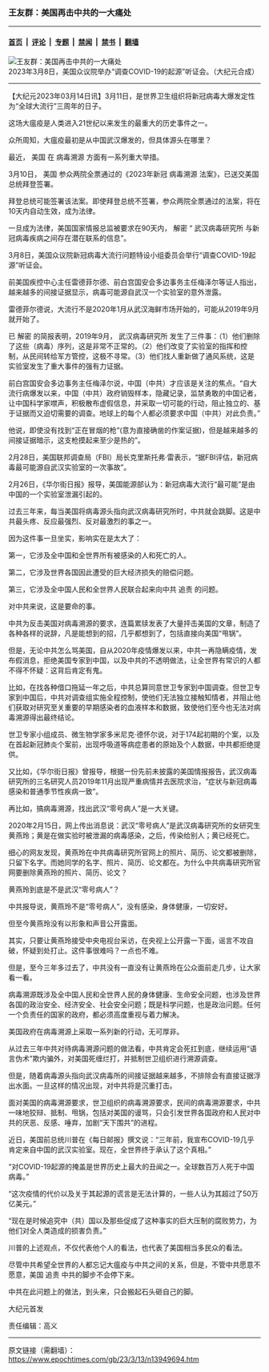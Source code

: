 ### 王友群：美国再击中共的一大痛处

---

#### [首页](../../../..?n13949694) &nbsp;|&nbsp; [评论](../../../../../epoch-comment?n13949694) &nbsp;|&nbsp; [专题](../../../../../epoch-special?n13949694) &nbsp;|&nbsp; [禁闻](../../../../../epoch-news?n13949694) &nbsp;|&nbsp; [禁书](../../../../../books?n13949694) &nbsp;|&nbsp; [翻墙](https://github.com/gfw-breaker/nogfw/blob/master/README.md?n13949694)


<div><img alt="王友群：美国再击中共的一大痛处" class="attachment-djy_600_400 size-djy_600_400 wp-post-image" src="https://i.epochtimes.com/assets/uploads/2023/03/id13949695-cd04113f4531b37312c0f8d1-600x400-1.jpg"/>
<div class="caption">
 2023年3月8日，美国众议院举办“调查COVID-19的起源”听证会。（大纪元合成）
</div></div><hr/><div class="post_content" id="artbody" itemprop="articleBody">
 <!-- article content begin -->
 <p>
  【大纪元2023年03月14日讯】3月11日，是世界卫生组织将新冠病毒大爆发定性为“全球大流行”三周年的日子。
 </p>
 <p style="font-weight: 400;">
  这场大瘟疫是人类进入21世纪以来发生的最重大的历史事件之一。
 </p>
 <p style="font-weight: 400;">
  众所周知，大瘟疫最初是从中国武汉爆发的，但具体源头在哪里？
 </p>
 <p style="font-weight: 400;">
  最近，
  <ok href="https://www.epochtimes.com/gb/tag/%E7%BE%8E%E5%9B%BD.html">
   美国
  </ok>
  在
  <ok href="https://www.epochtimes.com/gb/tag/%E7%97%85%E6%AF%92%E6%BA%AF%E6%BA%90.html">
   病毒溯源
  </ok>
  方面有一系列重大举措。
 </p>
 <p style="font-weight: 400;">
  3月10日，
  <ok href="https://www.epochtimes.com/gb/tag/%E7%BE%8E%E5%9B%BD.html">
   美国
  </ok>
  参众两院全票通过的《2023年新冠
  <ok href="https://www.epochtimes.com/gb/tag/%E7%97%85%E6%AF%92%E6%BA%AF%E6%BA%90.html">
   病毒溯源
  </ok>
  法案》，已送交美国总统拜登签署。
 </p>
 <p style="font-weight: 400;">
  拜登总统可能签署该法案。即使拜登总统不签署，参众两院全票通过的法案，将在10天内自动生效，成为法律。
 </p>
 <p style="font-weight: 400;">
  一旦成为法律，美国国家情报总监被要求在90天内，
  <ok href="https://www.epochtimes.com/gb/tag/%E8%A7%A3%E5%AF%86.html">
   解密
  </ok>
  “
  <ok href="https://www.epochtimes.com/gb/tag/%E6%AD%A6%E6%B1%89%E7%97%85%E6%AF%92%E7%A0%94%E7%A9%B6%E6%89%80.html">
   武汉病毒研究所
  </ok>
  与新冠病毒疾病之间存在潜在联系的信息”。
 </p>
 <p style="font-weight: 400;">
  3月8日，美国众议院新冠病毒大流行问题特设小组委员会举行“调查COVID-19起源”听证会。
 </p>
 <p style="font-weight: 400;">
  前美国疾控中心主任雷德菲尔德、前白宫国安会多边事务主任梅泽尔等证人指出，越来越多的间接证据显示，病毒可能源自武汉一个实验室的意外泄露。
 </p>
 <p style="font-weight: 400;">
  雷德菲尔德说，大流行不是2020年1月从武汉海鲜市场开始的，可能从2019年9月就开始了。
 </p>
 <p style="font-weight: 400;">
  已
  <ok href="https://www.epochtimes.com/gb/tag/%E8%A7%A3%E5%AF%86.html">
   解密
  </ok>
  的简报表明，2019年9月，
  <ok href="https://www.epochtimes.com/gb/tag/%E6%AD%A6%E6%B1%89%E7%97%85%E6%AF%92%E7%A0%94%E7%A9%B6%E6%89%80.html">
   武汉病毒研究所
  </ok>
  发生了三件事：（1）他们删除了这些（病毒）序列，这是非常不正常的。（2）他们改变了实验室的指挥和控制，从民间转给军方管控，这极不寻常。（3）他们找人重新做了通风系统，这是实验室发生了重大事件的强有力证据。
 </p>
 <p style="font-weight: 400;">
  前白宫国安会多边事务主任梅泽尔说，中国（中共）才应该是关注的焦点。“自大流行病爆发以来，中国（中共）政府销毁样本，隐藏记录，监禁勇敢的中国记者，让中国科学家噤声，积极散布虚假信息，并采取一切可能的行动，阻止独立的、基于证据而又迫切需要的调查。地球上的每个人都必须要求中国（中共）对此负责。”
 </p>
 <p style="font-weight: 400;">
  他说，即使没有找到“正在冒烟的枪”(意为直接确凿的作案证据)，但是越来越多的间接证据暗示，这支枪摸起来至少是热的”。
 </p>
 <p style="font-weight: 400;">
  2月28日，美国联邦调查局（FBI）局长克里斯托弗·雷表示，“据FBI评估，新冠病毒最可能源自武汉实验室的一次事故”。
 </p>
 <p style="font-weight: 400;">
  2月26日，《华尔街日报》报导，美国能源部认为：新冠病毒大流行“最可能”是由中国的一个实验室泄漏引起的。
 </p>
 <p style="font-weight: 400;">
  过去三年来，每当美国将病毒源头指向武汉病毒研究所时，中共就会跳脚。这是中共最头疼、反应最强烈、反对最激烈的事之一。
 </p>
 <p style="font-weight: 400;">
  因为这件事一旦坐实，影响实在是太大了：
 </p>
 <p style="font-weight: 400;">
  第一，它涉及全中国和全世界所有被感染的人和死亡的人。
 </p>
 <p style="font-weight: 400;">
  第二，它涉及世界各国因此遭受的巨大经济损失的赔偿问题。
 </p>
 <p style="font-weight: 400;">
  第三，它涉及全中国人民和全世界人民联合起来向中共
  <ok href="https://www.epochtimes.com/gb/tag/%E8%BF%BD%E8%B4%A3.html">
   追责
  </ok>
  的问题。
 </p>
 <p style="font-weight: 400;">
  对中共来说，这是要命的事。
 </p>
 <p style="font-weight: 400;">
  中共为反击美国对病毒溯源的要求，连篇累牍发表了大量抨击美国的文章，制造了各种各样的说辞，凡是能想到的招，几乎都想到了，包括直接向美国“甩锅”。
 </p>
 <p style="font-weight: 400;">
  但是，无论中共怎么骂美国，自从2020年疫情爆发以来，中共一再隐瞒疫情，发布假消息，拒绝美国专家到中国，以及中共的不透明做法，让全世界有常识的人都不得不怀疑：这背后肯定有鬼。
 </p>
 <p style="font-weight: 400;">
  比如，在找各种借口拖延一年之后，中共总算同意世卫专家到中国调查。但世卫专家到中国后，中共对调查组实施全程控制，使他们无法独立接触知情者，并阻止他们获取对研究至关重要的早期感染者的血液样本和数据，致使他们至今也无法对病毒溯源得出最终结论。
 </p>
 <p style="font-weight: 400;">
  世卫专家小组成员、微生物学家多米尼克·德怀尔说，对于174起初期的个案，以及在首起新冠肺炎个案前，出现呼吸道等病症患者的原始及个人数据，中共都拒绝提供。
 </p>
 <p style="font-weight: 400;">
  又比如，《华尔街日报》曾报导，根据一份先前未披露的美国情报报告，武汉病毒研究所的三名研究人员2019年11月出现严重病情并去医院求治，“症状与新冠病毒感染和普通季节性疾病一致”。
 </p>
 <p style="font-weight: 400;">
  再比如，搞病毒溯源，找出武汉“零号病人”是一大关键。
 </p>
 <p style="font-weight: 400;">
  2020年2月15日，网上传出消息说：武汉“零号病人”是武汉病毒研究所的女研究生黄燕玲；黄是在做实验时被泄漏的病毒感染，之后，传染给别人；黄已经死亡。
 </p>
 <p style="font-weight: 400;">
  细心的网友发现，黄燕玲在中共病毒研究所官网上的照片、简历、论文都被删除，只留下名字。而她同学的名字、照片、简历、论文都在。为什么中共病毒研究所官网要删除黄燕玲的照片、简历、论文？
 </p>
 <p style="font-weight: 400;">
  黄燕玲到底是不是武汉“零号病人”？
 </p>
 <p style="font-weight: 400;">
  中共报导说，黄燕玲不是“零号病人”，没有感染，身体健康，一切安好。
 </p>
 <p style="font-weight: 400;">
  但至今黄燕玲没有以形象和声音公开露面。
 </p>
 <p style="font-weight: 400;">
  其实，只要让黄燕玲接受中央电视台采访，在央视上公开露一下面，谣言不攻自破，怀疑到处打止。这件事很难吗？一点也不难。
 </p>
 <p style="font-weight: 400;">
  但是，至今三年多过去了，中共没有一直没有让黄燕玲在公众面前走几步，让大家看一看。
 </p>
 <p style="font-weight: 400;">
  病毒溯源既涉及全中国人民和全世界人民的身体健康、生命安全问题，也涉及世界各国的政治安全、经济安全、社会安全问题；既是科学问题，也是政治问题。任何一个负责任的国家的政府，都必须高度重视与着力解决。
 </p>
 <p style="font-weight: 400;">
  美国政府在病毒溯源上采取一系列新的行动，无可厚非。
 </p>
 <p style="font-weight: 400;">
  从过去三年中共对待病毒溯源问题的做法看，中共肯定会死扛到底，继续运用“语言伪术”欺内骗外，对美国死缠烂打，并抵制世卫组织进行溯源调查。
 </p>
 <p style="font-weight: 400;">
  但是，随着病毒源头指向武汉病毒所的间接证据越来越多，不排除会有直接证据浮出水面。一旦这样的情况出现，对中共将是沉重打击。
 </p>
 <p style="font-weight: 400;">
  面对美国的病毒溯源要求，世卫组织的病毒溯源要求，民间的病毒溯源要求，中共一味地狡辩、抵制、甩锅，包括对美国的谩骂，只会引发世界各国政府和人民对中共的厌恶、反感、唾弃，加剧“天下围共”的进程。
 </p>
 <p style="font-weight: 400;">
  近日，美国前总统川普在《每日邮报》撰文说：“三年前，我宣布COVID-19几乎肯定来自中国的武汉实验室。现在，全世界终于承认了这个真相。”
 </p>
 <p style="font-weight: 400;">
  “对COVID-19起源的掩盖是世界历史上最大的丑闻之一。全球数百万人死于中国病毒。”
 </p>
 <p style="font-weight: 400;">
  “这次疫情的代价以及关于其起源的谎言是无法计算的，一些人认为其超过了50万亿美元。”
 </p>
 <p style="font-weight: 400;">
  “现在是时候追究中（共）国以及那些促成了这种事实的巨大压制的腐败势力，为他们对全人类造成的损害负责。”
 </p>
 <p style="font-weight: 400;">
  川普的上述观点，不仅代表他个人的看法，也代表了美国相当多民众的看法。
 </p>
 <p style="font-weight: 400;">
  尽管中共希望全世界的人都忘记大瘟疫与中共之间的关系，但是，不管中共愿意不愿意，美国
  <ok href="https://www.epochtimes.com/gb/tag/%E8%BF%BD%E8%B4%A3.html">
   追责
  </ok>
  中共的脚步不会停下来。
 </p>
 <p style="font-weight: 400;">
  中共在此问题上的做法，到头来，只会搬起石头砸自己的脚。
 </p>
 <p style="font-weight: 400;">
  大纪元首发
 </p>
 <p style="font-weight: 400;">
  责任编辑：高义
 </p>
 <!-- article content end -->
 <div id="below_article_ad">
 </div>
</div>


---

原文链接（需翻墙）：https://www.epochtimes.com/gb/23/3/13/n13949694.htm